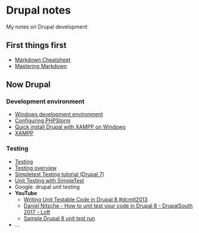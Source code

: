 # Drupal notes
My notes on Drupal development

## First things first
* [Markdown Cheatsheet](https://github.com/adam-p/markdown-here/wiki/Markdown-Cheatsheet)
* [Mastering Markdown](https://guides.github.com/features/mastering-markdown/)

## Now Drupal

### Development environment

* [Windows development environment](https://www.drupal.org/docs/develop/local-server-setup/windows-development-environment)
* [Configuring PHPStorm](https://www.drupal.org/docs/develop/development-tools/configuring-phpstorm)
* [Quick install Drupal with XAMPP on Windows](https://www.drupal.org/docs/develop/local-server-setup/windows-development-environment/quick-install-drupal-with-xampp-on)
* [XAMPP](https://www.apachefriends.org/index.html)

### Testing
* [Testing](https://www.drupal.org/docs/7/testing/unit-testing-with-simpletest)
* [Testing overview](https://www.drupal.org/docs/7/testing/simpletest-testing-overview-drupal-7)
* [Simpletest Testing tutorial (Drupal 7)](https://www.drupal.org/docs/7/testing/simpletest-testing-tutorial-drupal-7)
* [Unit Testing with SimpleTest](https://www.drupal.org/docs/7/testing/unit-testing-with-simpletest)
* Google: drupal unit testing
* __YouTube__
  * [Writing Unit Testable Code in Drupal 8 #dcmtl2013]()
  * [Daniel Nitsche - How to unit test your code in Drupal 8 - DrupalSouth 2017 - Loft](https://www.youtube.com/watch?v=7FjjZ3OoD6Y)
  * [Sample Drupal 8 unit test run](https://www.youtube.com/watch?v=Uc3vI8ztsqU)
* ...



